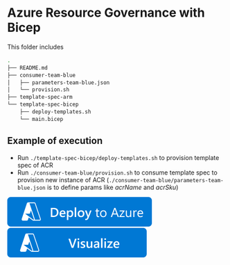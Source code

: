 # Azure Resource Governance with Bicep

This folder includes 

```bash 
.
├── README.md
├── consumer-team-blue
│   ├── parameters-team-blue.json
│   └── provision.sh
├── template-spec-arm
└── template-spec-bicep
    ├── deploy-templates.sh
    └── main.bicep
```

## Example of execution

* Run `./template-spec-bicep/deploy-templates.sh` to provision template spec of ACR
* Run `./consumer-team-blue/provision.sh` to consume template spec to provision new instance of ACR (`./consumer-team-blue/parameters-team-blue.json` is to define params like *acrName* and *acrSku*)

[![Deploy to Azure](https://raw.githubusercontent.com/Azure/azure-quickstart-templates/master/1-CONTRIBUTION-GUIDE/images/deploytoazure.svg)](https://portal.azure.com/#create/Microsoft.Template/uri/https%3A%2F%2Fgithub.com%2Fweekendsprints%2Fazure-bicep%2Fblob%2Fmaster%2Flab2-azure-bicep-template-spec%2Ftemplate-spec-arm%2Fmain.json)
[![Visualize](https://raw.githubusercontent.com/Azure/azure-quickstart-templates/master/1-CONTRIBUTION-GUIDE/images/visualizebutton.svg)](http://armviz.io/#/?load=https%3A%2F%2Fgithub.com%2Fweekendsprints%2Fazure-bicep%2Fblob%2Fmaster%2Flab2-azure-bicep-template-spec%2Ftemplate-spec-arm%2Fmain.json)
